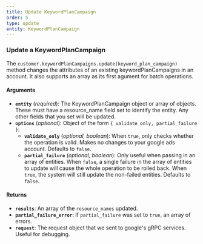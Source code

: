 ```yaml
---
title: Update KeywordPlanCampaign
order: 5
type: update
entity: KeywordPlanCampaign
---
```


### Update a KeywordPlanCampaign

The `customer.keywordPlanCampaigns.update(keyword_plan_campaign)` method changes the attributes of an existing keywordPlanCampaigns in an account. It also supports an array as its first agument for batch operations.

#### Arguments

- **`entity`** (_required_): The KeywordPlanCampaign object or array of objects. These must have a resource_name field set to identify the entity. Any other fields that you set will be updated.
- **`options`** (_optional_): Object of the form `{ validate_only, partial_failure }`:
  - **`validate_only`** (_optional, boolean_): When `true`, only checks whether the operation is valid. Makes no changes to your google ads account. Defaults to `false`.
  - **`partial_failure`** (_optional, boolean_): Only useful when passing in an array of entities. When `false`, a single failure in the array of entities to update will cause the whole operation to be rolled back. When `true`, the system will still update the non-failed entities. Defaults to `false`.

#### Returns

- **`results`**: An array of the `resource_names` updated.
- **`partial_failure_error`**: If `partial_failure` was set to `true`, an array of errors.
- **`request`**: The request object that we sent to google's gRPC services. Useful for debugging.
